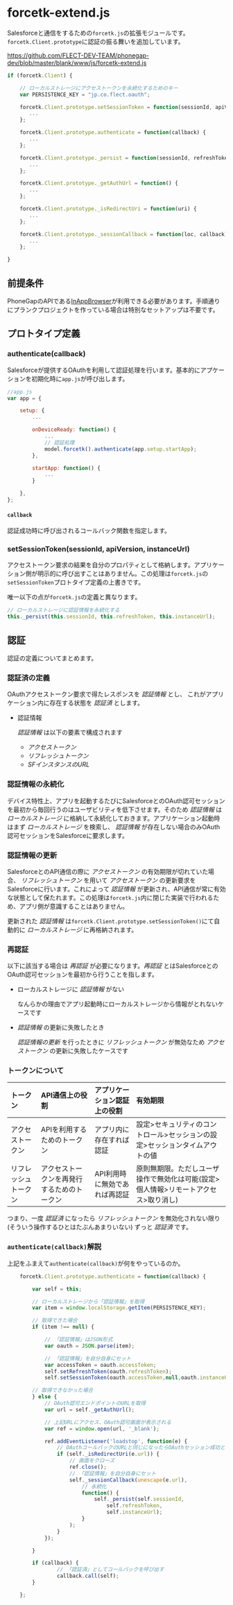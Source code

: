 # forcetk-extend.js

Salesforceと通信をするための`forcetk.js`の拡張モジュールです。`forcetk.Client.prototype`に認証の振る舞いを追加しています。

https://github.com/FLECT-DEV-TEAM/phonegap-dev/blob/master/blank/www/js/forcetk-extend.js

```javascript
if (forcetk.Client) {

    // ローカルストレージにアクセストークンを永続化するためのキー
    var PERSISTENCE_KEY = "jp.co.flect.oauth";

    forcetk.Client.prototype.setSessionToken = function(sessionId, apiVersion, instanceUrl) {
       ...
    };

    forcetk.Client.prototype.authenticate = function(callback) {
       ...
    };

    forcetk.Client.prototype._persist = function(sessionId, refreshToken, instanceUrl) {
       ...
    };

    forcetk.Client.prototype._getAuthUrl = function() {
       ...
    };

    forcetk.Client.prototype._isRedirectUri = function(uri) {
       ...
    };

    forcetk.Client.prototype._sessionCallback = function(loc, callback) {
       ...
    };

}
```

## 前提条件

PhoneGapのAPIである[InAppBrowser](http://docs.phonegap.com/en/2.6.0/cordova_inappbrowser_inappbrowser.md.html)が利用できる必要があります。手順通りにプランクプロジェクトを作っている場合は特別なセットアップは不要です。

## プロトタイプ定義

### authenticate(callback)

Salesforceが提供するOAuthを利用して認証処理を行います。基本的にアプケーションを初期化時に`app.js`が呼び出します。

```javascript
//app.js
var app = {

    setup: {
        ...

        onDeviceReady: function() {
            ...
            // 認証処理
            model.forcetk().authenticate(app.setup.startApp);
        },

        startApp: function() {
            ...
        }

    },
};
```

#### `callback`

認証成功時に呼び出されるコールバック関数を指定します。

### setSessionToken(sessionId, apiVersion, instanceUrl)

アクセストークン要求の結果を自分のプロパティとして格納します。アプリケーション側が明示的に呼び出すことはありません。この処理は`forcetk.js`の`setSessionToken`プロトタイプ定義の上書きです。

唯一以下の点が`forcetk.js`の定義と異なります。
```javascript
// ローカルストレージに認証情報を永続化する
this._persist(this.sessionId, this.refreshToken, this.instanceUrl);
```

## 認証

認証の定義についてまとめます。

### 認証済の定義

 OAuthアクセストークン要求で得たレスポンスを _認証情報_ とし、 これがアプリケーション内に存在する状態を _認証済_ とします。

 * 認証情報

 	_認証情報_ は以下の要素で構成されます

  	* _アクセストークン_
  	* _リフレッシュトークン_ 
  	* _SFインスタンスのURL_  

### 認証情報の永続化

デバイス特性上、アプリを起動するたびにSalesforceとのOAuth認可セッションを最初から毎回行うのはユーザビリティを低下させます。そのため _認証情報_ は _ローカルストレージ_ に格納して永続化しておきます。アプリケーション起動時はまず _ローカルストレージ_ を検索し、 _認証情報_ が存在しない場合のみOAuth認可セッションをSalesforceに要求します。

### 認証情報の更新

SalesforceとのAPI通信の際に _アクセストークン_ の有効期限が切れていた場合、 _リフレッシュトークン_ を用いて _アクセストークン_ の更新要求をSalesforceに行います。これによって _認証情報_ が更新され、API通信が常に有効な状態として保たれます。この処理は`forcetk.js`内に閉じた実装で行われるため、アプリ側が意識することはありません。

 更新された _認証情報_ は`forcetk.Client.prototype.setSessionToken()`にて自動的に _ローカルストレージ_ に再格納されます。

### 再認証

以下に該当する場合は _再認証_ が必要になります。_再認証_ とはSalesforceとのOAuth認可セッションを最初から行うことを指します。

* ローカルストレージに _認証情報_ がない

	なんらかの理由でアプリ起動時にローカルストレージから情報がとれないケースです

* _認証情報_ の更新に失敗したとき

	_認証情報の更新_ を行ったときに _リフレッシュトークン_ が無効なため _アクセストークン_ の更新に失敗したケースです

### トークンについて

| トークン | API通信上の役割 | アプリケーション認証上の役割 | 有効期限 |
|:-----------|:--------------|:------------------|:----------|
| アクセストークン  | APIを利用するためのトークン | アプリ内に存在すれば認証 | 設定>セキュリティのコントロール>セッションの設定>セッションタイムアウトの値 |
| リフレッシュトークン  | アクセストークンを再発行するためのトークン | API利用時に無効であれば再認証 | 原則無期限。ただしユーザ操作で無効化は可能(設定>個人情報>リモートアクセス>取り消し) |

つまり、一度 _認証済_ になったら _リフレッシュトークン_ を無効化されない限り(そういう操作するひとはたぶんあまりいない) ずっと _認証済_ です。

### `authenticate(callback)`解説

上記をふまえて`authenticate(callback)`が何をやっているのか。

```javascript
    forcetk.Client.prototype.authenticate = function(callback) {

        var self = this;

        // ローカルストレージから「認証情報」を取得
        var item = window.localStorage.getItem(PERSISTENCE_KEY);

        // 取得できた場合
        if (item !== null) {

        	// 「認証情報」はJSON形式
            var oauth = JSON.parse(item);

            // 「認証情報」を自分自身にセット
            var accessToken = oauth.accessToken;
            self.setRefreshToken(oauth.refreshToken);
            self.setSessionToken(oauth.accessToken,null,oauth.instanceUrl);

        // 取得できなかった場合
        } else {
        	// OAuth認可エンドポイントのURLを取得
            var url = self._getAuthUrl();

            // 上記URLにアクセス、OAuth認可画面が表示される
            var ref = window.open(url, '_blank');

            ref.addEventListener('loadstop', function(e) {
                // OAuthコールバックのURLと同じになったらOAuthセッション成功とみなす
                if (self._isRedirectUri(e.url)) {
                    // 画面をクローズ
                    ref.close();
                    // 「認証情報」を自分自身にセット
                    self._sessionCallback(unescape(e.url),
                        // 永続化
                        function() {
                            self._persist(self.sessionId,
                                self.refreshToken,
                                self.instanceUrl);
                        }
                    );
                }
            });

        }

        if (callback) {
                // 「認証済」としてコールバックを呼び出す
                callback.call(self);
        }

    };
```



